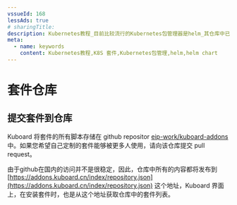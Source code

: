 ```yaml
---
vssueId: 168
lessAds: true
# sharingTitle: 
description: Kubernetes教程_目前比较流行的Kubernetes包管理器是helm_其仓库中已经拥有了许多的helm_chart_Kuboard套件并无意成为另外一个包管理器_设计的出发点是为了在Kuboard界面中提供基于应用程序上下文的监控查看_日志查看等特性
meta:
  - name: keywords
    content: Kubernetes教程,K8S 套件,Kubernetes包管理,helm,helm chart
---
```


# 套件仓库

<AdSenseTitle/>

## 提交套件到仓库

Kuboard 将套件的所有脚本存储在 github repositor [eip-work/kuboard-addons](https://github.com/eip-work/kuboard-addons/tree/master/repository) 中。如果您希望自己定制的套件能够被更多人使用，请向该仓库提交 pull request。

由于github在国内的访问并不是很稳定，因此，仓库中所有的内容都将发布到 [https://addons.kuboard.cn/index/repository.json](https://addons.kuboard.cn/index/repository.json) 这个地址，Kuboard 界面上，在安装套件时，也是从这个地址获取仓库中的套件列表。
